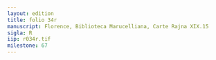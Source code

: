 ```yaml
---
layout: edition
title: folio 34r
manuscript: Florence, Biblioteca Marucelliana, Carte Rajna XIX.15
sigla: R
iip: r034r.tif
milestone: 67
---
```

